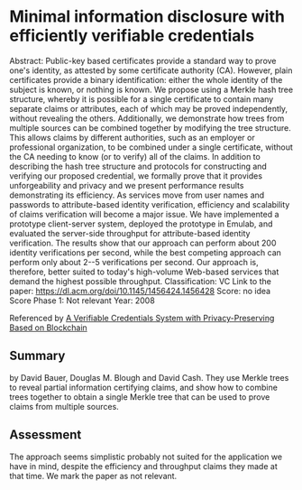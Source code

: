 # Minimal information disclosure with efficiently verifiable credentials

Abstract: Public-key based certificates provide a standard way to prove one's identity, as attested by some certificate authority (CA). However, plain certificates provide a binary identification: either the whole identity of the subject is known, or nothing is known. We propose using a Merkle hash tree structure, whereby it is possible for a single certificate to contain many separate claims or attributes, each of which may be proved independently, without revealing the others. Additionally, we demonstrate how trees from multiple sources can be combined together by modifying the tree structure. This allows claims by different authorities, such as an employer or professional organization, to be combined under a single certificate, without the CA needing to know (or to verify) all of the claims. In addition to describing the hash tree structure and protocols for constructing and verifying our proposed credential, we formally prove that it provides unforgeability and privacy and we present performance results demonstrating its efficiency. As services move from user names and passwords to attribute-based identity verification, efficiency and scalability of claims verification will become a major issue. We have implemented a prototype client-server system, deployed the prototype in Emulab, and evaluated the server-side throughput for attribute-based identity verification. The results show that our approach can perform about 200 identity verifications per second, while the best competing approach can perform only about 2--5 verifications per second. Our approach is, therefore, better suited to today's high-volume Web-based services that demand the highest possible throughput.
Classification: VC
Link to the paper: https://dl.acm.org/doi/10.1145/1456424.1456428
Score: no idea
Score Phase 1: Not relevant
Year: 2008

Referenced by [A Verifiable Credentials System with Privacy-Preserving Based on Blockchain](A%20Verifiable%20Credentials%20System%20with%20Privacy-Prese%20b4f3c3de2c9e4f6f80b7ab952cd2677f.md) 

## **Summary**

by David Bauer, Douglas M. Blough and David Cash. They use Merkle trees to reveal partial information certifying claims, and show how to combine trees together to obtain a single Merkle tree that can be used to prove claims from multiple sources.  

## **Assessment**

The approach seems simplistic probably not suited for the application we have in mind, despite the efficiency and throughput claims they made at that time. We mark the paper as not relevant.